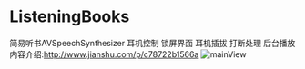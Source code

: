 # ListeningBooks
简易听书AVSpeechSynthesizer 耳机控制 锁屏界面 耳机插拔  打断处理 后台播放
内容介绍:http://www.jianshu.com/p/c78722b1566a
![mainView](https://github.com/jeffinzhang/ListeningBooks/blob/master/简易听书AVSpeechSynthesizer/IMG_23380.PNG)

